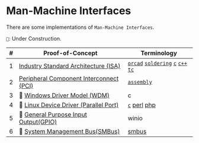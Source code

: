 # Man-Machine Interfaces

There are some implementations of `Man-Machine Interfaces`.

`👷`: Under Construction.


| #| Proof-of-Concept                                  | Terminology              |
|--|---------------------------------------------------|--------------------------|
| 1| [Industry Standard Architecture (ISA)](isa)       | [`orcad`](isa/#schematic) [`soldering`](isa/#soldering) [`c`](isa/#c) [`c++`](isa/#c-1) [`tc`](isa/#turbo-c) |
| 2| [Peripheral Component Interconnect (PCI)](pci)    | [`assembly`](pci/#programming) |
| 3| 👷 [Windows Driver Model (WDM)](wdm)               | c |
| 4| 👷 [Linux Device Driver (Parallel Port)](ldd)      | [`c`](ldd/#programming) [perl](ldd/#utility) [php](ldd/#online-edition) |
| 5| 👷 [General Purpose Input Output(GPIO)](gpio)      | winio |
| 6| 👷 [System Management Bus(SMBus)](smbus)           | [smbus](https://edlai.github.io/poc/io/smbus/#command-line-interface) |
